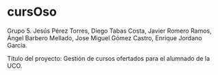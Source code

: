 # cursOso

Grupo 5. Jesús Pérez Torres, Diego Tabas Costa, Javier Romero  Ramos, Ángel Barbero Mellado, Jose Miguel Gómez Castro, Enrique Jordano García. 

Título del proyecto: Gestión de cursos ofertados para el alumnado de la UCO.

